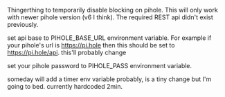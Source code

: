 Thingerthing to temporarily disable blocking on pihole. This will only work with newer pihole version (v6 I think). The required REST api didn't exist previously.

set api base to PIHOLE_BASE_URL environment variable. For example if your pihole's url is https://pi.hole then this should be set to https://pi.hole/api. this'll probably change

set your pihole password to PIHOLE_PASS environment variable.

someday will add a timer env variable probably, is a tiny change but I'm going to bed. currently hardcoded 2min.
